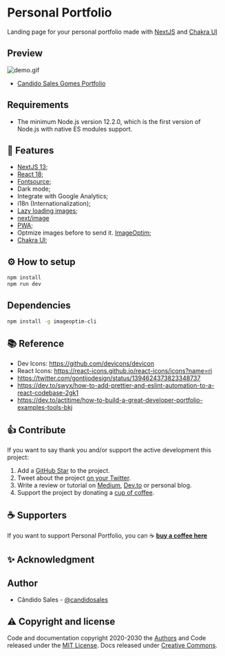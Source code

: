 # Personal Portfolio

Landing page for your personal portfolio made with [NextJS](https://nextjs.org/) and [Chakra UI](https://chakra-ui.com/)

## Preview

![demo.gif](./demo.gif)

- [Candido Sales Gomes Portfolio](https://www.candidosales.me/)

## Requirements

- The minimum Node.js version 12.2.0, which is the first version of Node.js with native ES modules support.

## 🎯 Features

- [NextJS 13](https://nextjs.org/blog/next-13);
- [React 18](https://nextjs.org/blog/next-12#preparing-for-react-18);
- [Fontsource](https://fontsource.org/);
- Dark mode;
- Integrate with Google Analytics;
- i18n (Internationalization);
- [Lazy loading images](https://web.dev/browser-level-image-lazy-loading/);
- [next/image](https://nextjs.org/docs/basic-features/image-optimization)
- [PWA](https://web.dev/progressive-web-apps/);
- Optmize images before to send it. [ImageOptim](https://github.com/JamieMason/ImageOptim-CLI);
- [Chakra UI](https://chakra-ui.com/);

## ⚙️ How to setup

```bash
npm install
npm run dev
```

## Dependencies

```bash
npm install -g imageoptim-cli
```

## 📚 Reference

- Dev Icons: https://github.com/devicons/devicon
- React Icons: https://react-icons.github.io/react-icons/icons?name=ri
- https://twitter.com/gontijodesign/status/1394624373823348737
- https://dev.to/swyx/how-to-add-prettier-and-eslint-automation-to-a-react-codebase-2gk1
- https://dev.to/actitime/how-to-build-a-great-developer-portfolio-examples-tools-bkj

## 👍 Contribute

If you want to say thank you and/or support the active development this project:

1. Add a [GitHub Star](https://github.com/candidosales/personal-blog/stargazers) to the project.
2. Tweet about the project [on your Twitter](https://twitter.com/intent/tweet?url=https%3A%2F%2Fgithub.com%2Fcandidosales%2Fpersonal-blog&text=Dependencies%20report%20aims%20to%20help%20analyze%20the%20consistency%20of%20the%20dependencies%20in%20your%20company%27s%20frontend%20projects).
3. Write a review or tutorial on [Medium](https://medium.com/), [Dev.to](https://dev.to/) or personal blog.
4. Support the project by donating a [cup of coffee](https://buymeacoff.ee/candidosales).

## ☕ Supporters

If you want to support Personal Portfolio, you can ☕ [**buy a coffee here**](https://buymeacoff.ee/candidosales)

## ✨ Acknowledgment

## Author

- Cândido Sales - [@candidosales](https://twitter.com/candidosales)

## ⚠️ Copyright and license

Code and documentation copyright 2020-2030 the [Authors](https://github.com/candidosales/personal-blog/graphs/contributors) and Code released under the [MIT License](https://github.com/candidosales/personal-blog/blob/master/LICENSE). Docs released under [Creative Commons](https://creativecommons.org/licenses/by/3.0/).
